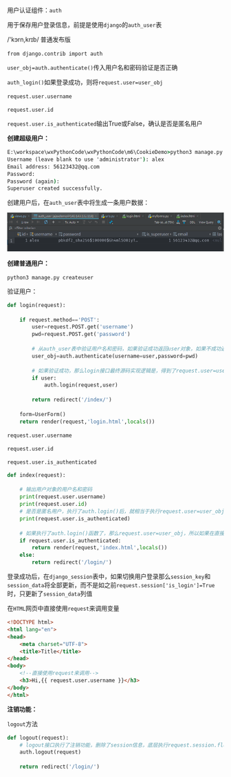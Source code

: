 用户认证组件：`auth`

用于保存用户登录信息，前提是使用`django`的`auth_user`表

/'kɔrn,krɪb/  普通发布版 

`from django.contrib import auth`



`user_obj=auth.authenticate()`传入用户名和密码验证是否正确

`auth_login()`如果登录成功，则将`request.user=user_obj`

`request.user.username`

`request.user.id`

`request.user.is_authenticated`输出True或False，确认是否是匿名用户



**创建超级用户：**

```cmd
E:\workspace\wxPythonCode\wxPythonCode\m6\CookieDemo>python3 manage.py createsuperuser
Username (leave blank to use 'administrator'): alex
Email address: 56123432@qq.com
Password:
Password (again):
Superuser created successfully.
```

创建用户后，在`auth_user`表中将生成一条用户数据：

![1543290958960](.\images\createsuperuser)



**创建普通用户：**

`python3 manage.py createuser`



验证用户：

```python
def login(request):

    if request.method=='POST':
        user=request.POST.get('username')
        pwd=request.POST.get('password')

        # 从auth_user表中验证用户名和密码，如果验证成功返回user对象，如果不成功返回None
        user_obj=auth.authenticate(username=user,password=pwd)

        # 如果验证成功，那么login接口最终源码实现逻辑是，得到了request.user=user_obj，request.user这个对象将永远等于当前登录对象，如果没有调用login接口，如果没有登录成功，那么request.user默认是一个匿名对象AnonymousUser，也就是在auth_user中数据字段都为空的一条记录
        if user:
            auth.login(request,user)

        return redirect('/index/')

    form=UserForm()
    return render(request,'login.html',locals())
```



`request.user.username`

`request.user.id`

`request.user.is_authenticated`

```python
def index(request):

    # 输出用户对象的用户名和密码
    print(request.user.username)
    print(request.user.id)
    # 是否是匿名用户，执行了auth.login()后，就相当于执行request.user=user_obj，输出False，如果没有登录成功，则是匿名用户，输出True
    print(request.user.is_authenticated)

    # 如果执行了auth.login()函数了，那么request.user=user_obj，所以如果在直接访问index页面时，如果是非匿名用户则跳转index页，如果是匿名用户则跳转login页
    if request.user.is_authenticated:
        return render(request,'index.html',locals())
    else:
        return redirect('/login/')
```



登录成功后，在`django_session`表中，如果切换用户登录那么`session_key`和`session_data`将全部更新，而不是如之前`request.session['is_login']=True`时，只更新了`session_data`列值



在`HTML`网页中直接使用`request`来调用变量

```html
<!DOCTYPE html>
<html lang="en">
<head>
    <meta charset="UTF-8">
    <title>Title</title>
</head>
<body>
    <!--直接使用request来调用-->
    <h3>Hi,{{ request.user.username }}</h3>
</body>
</html>
```



**注销功能：**

`logout`方法

```python
def logout(request):
    # logout接口执行了注销功能，删除了session信息，底层执行request.session.flush()方法
    auth.logout(request)

    return redirect('/login/')
```
